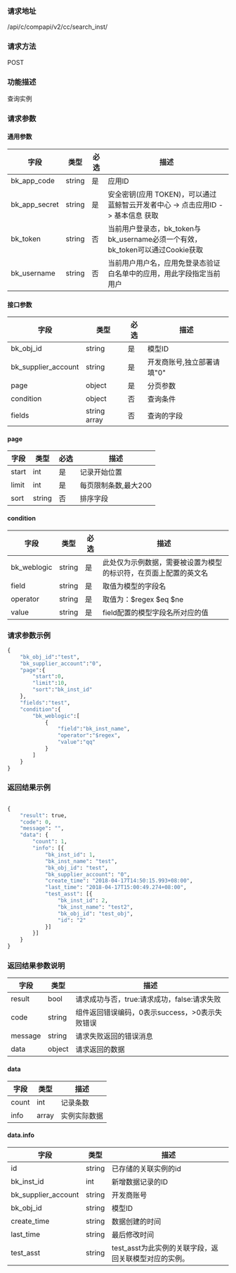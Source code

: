 
### 请求地址

/api/c/compapi/v2/cc/search_inst/



### 请求方法

POST


### 功能描述

查询实例

### 请求参数


#### 通用参数

| 字段 | 类型 | 必选 |  描述 |
|-----------|------------|--------|------------|
| bk_app_code  |  string    | 是 | 应用ID     |
| bk_app_secret|  string    | 是 | 安全密钥(应用 TOKEN)，可以通过 蓝鲸智云开发者中心 -&gt; 点击应用ID -&gt; 基本信息 获取 |
| bk_token     |  string    | 否 | 当前用户登录态，bk_token与bk_username必须一个有效，bk_token可以通过Cookie获取 |
| bk_username  |  string    | 否 | 当前用户用户名，应用免登录态验证白名单中的应用，用此字段指定当前用户 |

#### 接口参数

| 字段                |  类型      | 必选   |  描述                       |
|---------------------|------------|--------|-----------------------------|
| bk_obj_id           | string     | 是     | 模型ID                      |
| bk_supplier_account | string     | 是     | 开发商账号,独立部署请填"0"  |
| page                | object     | 是     | 分页参数                    |
| condition           | object     | 否     | 查询条件                    |
| fields              |string array| 否     | 查询的字段                  |

#### page

| 字段      |  类型      | 必选   |  描述                |
|-----------|------------|--------|----------------------|
| start     |  int       | 是     | 记录开始位置         |
| limit     |  int       | 是     | 每页限制条数,最大200 |
| sort      |  string    | 否     | 排序字段             |

#### condition

| 字段      |  类型      | 必选   |  描述      |
|-----------|------------|--------|------------|
| bk_weblogic  |string      |是      | 此处仅为示例数据，需要被设置为模型的标识符，在页面上配置的英文名 |
| field     |string      |是      | 取值为模型的字段名                                               |
| operator  |string      |是      | 取值为：$regex $eq $ne                                           |
| value     |string      |是      | field配置的模型字段名所对应的值                                  |          


### 请求参数示例

```python
{
    "bk_obj_id":"test",
    "bk_supplier_account":"0",
    "page":{
        "start":0,
        "limit":10,
        "sort":"bk_inst_id"
    },
    "fields":"test",
    "condition":{
        "bk_weblogic":[
            {
                "field":"bk_inst_name",
                "operator":"$regex",
                "value":"qq"
            }
        ]
    }
}
```

### 返回结果示例

```python

{
    "result": true,
    "code": 0,
    "message": "",
    "data": {
		"count": 1,
		"info": [{
			"bk_inst_id": 1,
			"bk_inst_name": "test",
			"bk_obj_id": "test",
			"bk_supplier_account": "0",
			"create_time": "2018-04-17T14:50:15.993+08:00",
			"last_time": "2018-04-17T15:00:49.274+08:00",
			"test_asst": [{
				"bk_inst_id": 2,
				"bk_inst_name": "test2",
				"bk_obj_id": "test_obj",
				"id": "2"
			}]
		}]
	}
}
```

### 返回结果参数说明

| 字段      | 类型      | 描述      |
|-----------|-----------|-----------|
| result    | bool      | 请求成功与否，true:请求成功，false:请求失败 |
| code      | string    | 组件返回错误编码，0表示success，>0表示失败错误 |
| message   | string    | 请求失败返回的错误消息 |
| data      | object    | 请求返回的数据 |

#### data

| 字段      | 类型      | 描述         |
|-----------|-----------|--------------|
| count     | int       | 记录条数     |
| info      | array     | 实例实际数据 |

#### data.info

| 字段                | 类型      | 描述                                                 |
|---------------------|-----------|------------------------------------------------------|
| id                  | string    | 已存储的关联实例的id                                 |
| bk_inst_id          | int       | 新增数据记录的ID                                     |
| bk_supplier_account | string    | 开发商账号                                           |
| bk_obj_id           | string    | 模型ID                                               |
| create_time         | string    | 数据创建的时间                                       |
| last_time           | string    | 最后修改时间                                         |
| test_asst           | string    | test_asst为此实例的关联字段，返回关联模型对应的实例。|
